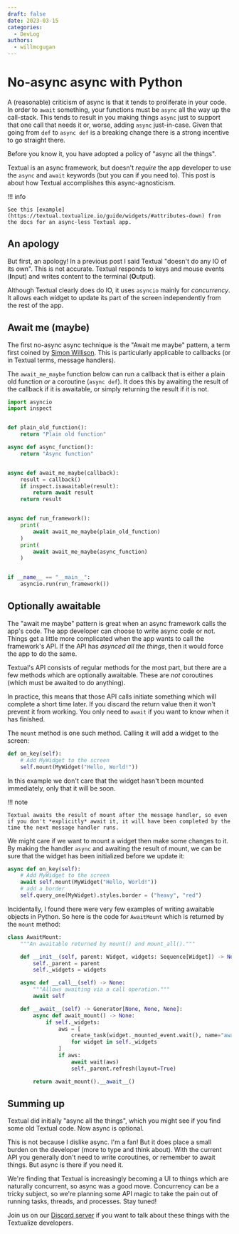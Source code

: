 ```yaml
---
draft: false
date: 2023-03-15
categories:
  - DevLog
authors:
  - willmcgugan
---
```


# No-async async with Python

A (reasonable) criticism of async is that it tends to proliferate in your code. In order to `await` something, your functions must be `async` all the way up the call-stack. This tends to result in you making things `async` just to support that one call that needs it or, worse, adding `async` just-in-case. Given that going from `def` to `async def` is a breaking change there is a strong incentive to go straight there.

Before you know it, you have adopted a policy of "async all the things".

<!-- more -->

Textual is an async framework, but doesn't *require* the app developer to use the `async` and `await` keywords (but you can if you need to). This post is about how Textual accomplishes this async-agnosticism.

!!! info

    See this [example](https://textual.textualize.io/guide/widgets/#attributes-down) from the docs for an async-less Textual app.


## An apology

But first, an apology! In a previous post I said Textual "doesn't do any IO of its own". This is not accurate. Textual responds to keys and mouse events (**I**nput) and writes content to the terminal (**O**utput).

Although Textual clearly does do IO, it uses `asyncio` mainly for *concurrency*. It allows each widget to update its part of the screen independently from the rest of the app.

## Await me (maybe)

The first no-async async technique is the "Await me maybe" pattern, a term first coined by [Simon Willison](https://simonwillison.net/2020/Sep/2/await-me-maybe/). This is particularly applicable to callbacks (or in Textual terms, message handlers).

The `await_me_maybe` function below can run a callback that is either a plain old function *or* a coroutine (`async def`). It does this by awaiting the result of the callback if it is awaitable, or simply returning the result if it is not.


```python
import asyncio
import inspect


def plain_old_function():
    return "Plain old function"

async def async_function():
    return "Async function"


async def await_me_maybe(callback):
    result = callback()
    if inspect.isawaitable(result):
        return await result
    return result


async def run_framework():
    print(
        await await_me_maybe(plain_old_function)
    )
    print(
        await await_me_maybe(async_function)
    )


if __name__ == "__main__":
    asyncio.run(run_framework())
```

## Optionally awaitable

The "await me maybe" pattern is great when an async framework calls the app's code. The app developer can choose to write async code or not. Things get a little more complicated when the app wants to call the framework's API. If the API has *asynced all the things*, then it would force the app to do the same.

Textual's API consists of regular methods for the most part, but there are a few methods which are optionally awaitable. These are *not* coroutines (which must be awaited to do anything).

In practice, this means that those API calls initiate something which will complete a short time later. If you discard the return value then it won't prevent it from working. You only need to `await` if you want to know when it has finished.

The `mount` method is one such method. Calling it will add a widget to the screen:

```python
def on_key(self):
    # Add MyWidget to the screen
    self.mount(MyWidget("Hello, World!"))
```

In this example we don't care that the widget hasn't been mounted immediately, only that it will be soon.

!!! note

    Textual awaits the result of mount after the message handler, so even if you don't *explicitly* await it, it will have been completed by the time the next message handler runs.

We might care if we want to mount a widget then make some changes to it. By making the handler `async` and awaiting the result of mount, we can be sure that the widget has been initialized before we update it:

```python
async def on_key(self):
    # Add MyWidget to the screen
    await self.mount(MyWidget("Hello, World!"))
    # add a border
    self.query_one(MyWidget).styles.border = ("heavy", "red")
```

Incidentally, I found there were very few examples of writing awaitable objects in Python. So here is the code for `AwaitMount` which is returned by the `mount` method:

```python
class AwaitMount:
    """An awaitable returned by mount() and mount_all()."""

    def __init__(self, parent: Widget, widgets: Sequence[Widget]) -> None:
        self._parent = parent
        self._widgets = widgets

    async def __call__(self) -> None:
        """Allows awaiting via a call operation."""
        await self

    def __await__(self) -> Generator[None, None, None]:
        async def await_mount() -> None:
            if self._widgets:
                aws = [
                    create_task(widget._mounted_event.wait(), name="await mount")
                    for widget in self._widgets
                ]
                if aws:
                    await wait(aws)
                    self._parent.refresh(layout=True)

        return await_mount().__await__()
```

## Summing up

Textual did initially "async all the things", which you might see if you find some old Textual code. Now async is optional.

This is not because I dislike async. I'm a fan! But it does place a small burden on the developer (more to type and think about). With the current API you generally don't need to write coroutines, or remember to await things. But async is there if you need it.

We're finding that Textual is increasingly becoming a UI to things which are naturally concurrent, so async was a good move. Concurrency can be a tricky subject, so we're planning some API magic to take the pain out of running tasks, threads, and processes. Stay tuned!

Join us on our [Discord server](https://discord.gg/Enf6Z3qhVr) if you want to talk about these things with the Textualize developers.
